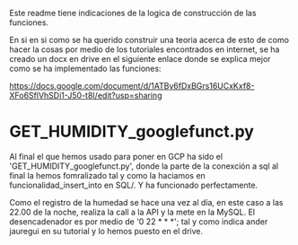 

Este readme tiene indicaciones de la logica de construcción de las funciones. 

En si en si como se ha querido construir una teoria acerca de esto de como hacer la cosas por medio de los tutoriales encontrados en internet, se ha creado un docx en drive en el siguiente enlace donde se explica mejor como se ha implementado las funciones: 

https://docs.google.com/document/d/1ATBy6fDxBGrs16UCxKxf8-XFo6SflVhSDi1-J50-t8I/edit?usp=sharing


# GET_HUMIDITY_googlefunct.py

Al final el que hemos usado para poner en GCP ha sido el 'GET_HUMIDITY_googlefunct.py', donde la parte de la conexción a sql al final la hemos fomralizado tal y 
como la haciamos en funcionalidad_insert_into en SQL/. Y ha funcionado perfectamente. 

Como el registro de la humedad se hace una vez al día, en este caso a las 22.00 de la noche, 
realiza la call a la API y la mete en la MySQL.  El desencadenador es por medio de 
'0 22 * * *'; tal y como indica ander jauregui en su tutorial y lo hemos puesto en el drive.


